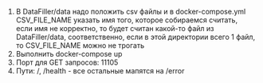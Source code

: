 1) В DataFiller/data надо положить csv файлы и в docker-compose.yml CSV_FILE_NAME указать имя того, которое собираемся считать, если имя не корректно, то будет считан какой-то файл из DataFiller/data, соответственно, если в этой директории всего 1 файл, то CSV_FILE_NAME можно не трогать
2) Выполнить docker-compose up
3) Порт для GET запросов: 11105 
4) Пути: /, /health - все остальные мапятся на /error